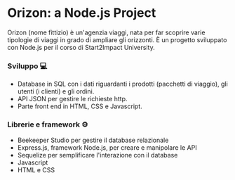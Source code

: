 # Orizon: a Node.js Project

Orizon (nome fittizio) è un'agenzia viaggi, nata per far scoprire varie tipologie di viaggi in grado di ampliare gli orizzonti. È un progetto sviluppato con Node.js per il corso di Start2Impact University.

### Sviluppo 💻
- Database in SQL con i dati riguardanti i prodotti (pacchetti di viaggio), gli utenti (i clienti) e gli ordini.
- API JSON per gestire le richieste http.
- Parte front end in HTML, CSS e Javascript.

### Librerie e framework ⚙️
- Beekeeper Studio per gestire il database relazionale
- Express.js, framework Node.js, per creare e manipolare le API
- Sequelize per semplificare l'interazione con il database
- Javascript
- HTML e CSS
